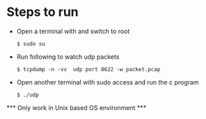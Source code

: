 # Steps to run

- Open a terminal with and switch to root
	```shell
	$ sudo su
	```
- Run following to watch udp packets
	```shell
	$ tcpdump -n -vv  udp port 8622 -w packet.pcap
	```
- Open another terminal with sudo access and run the c program
	```shell
	$ ./udp
	```
*** Only work in Unix based OS environment ***
